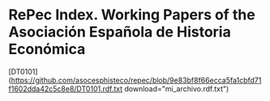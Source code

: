# RePec Index. Working Papers of the Asociación Española de Historia Económica

[DT0101](https://github.com/asocesphisteco/repec/blob/9e83bf8f66ecca5fa1cbfd71f1602dda42c5c8e8/DT0101.rdf.txt download="mi_archivo.rdf.txt")
